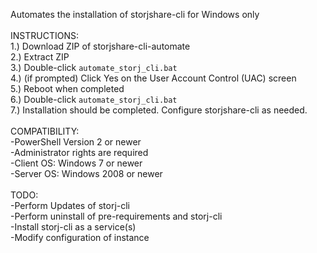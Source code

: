 Automates the installation of storjshare-cli for Windows only
<br/>
<br/>INSTRUCTIONS:
<br/>1.) Download ZIP of storjshare-cli-automate
<br/>2.) Extract ZIP
<br/>3.) Double-click `automate_storj_cli.bat`
<br/>4.) (if prompted) Click Yes on the User Account Control (UAC) screen
<br/>5.) Reboot when completed
<br/>6.) Double-click `automate_storj_cli.bat`
<br/>7.) Installation should be completed.  Configure storjshare-cli as needed.
<br/>
<br/>COMPATIBILITY:
<br/>   -PowerShell Version 2 or newer
<br/>   -Administrator rights are required
<br/>   -Client OS: Windows 7 or newer
<br/>   -Server OS: Windows 2008 or newer
<br/>
<br/>TODO:
<br/>   -Perform Updates of storj-cli
<br/>   -Perform uninstall of pre-requirements and storj-cli
<br/>   -Install storj-cli as a service(s)
<br/>   -Modify configuration of instance
